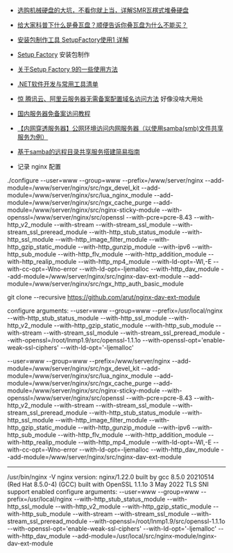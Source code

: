 

- [选购机械硬盘的大坑，不看你就上当，详解SMR瓦楞式堆叠硬盘](https://www.bilibili.com/video/BV1rE411Q71m/?spm_id_from=333.337.search-card.all.click)
- [给大家科普下什么是叠瓦盘？顺便告诉你叠瓦盘为什么不能买？](https://zhuanlan.zhihu.com/p/378639081)

    
- [安装包制作工具 SetupFactory使用1 详解](https://www.cnblogs.com/SavionZhang/p/4106338.html)
- [Setup Factory](https://www.xitongtiandi.net/soft_wl/28729.html) 安装包制作
- [关于Setup Factory 9的一些使用方法](https://www.cnblogs.com/yply/p/9940017.html)


- [.NET软件开发与常用工具清单](https://www.cnblogs.com/SavionZhang/p/4033288.html)


- [惊 腾讯云、阿里云服务器无需备案配置域名访问方法](https://blog.csdn.net/qq_31628559/article/details/124496869)
好像没啥大用处

- [国内服务器免备案访问教程](https://blog.csdn.net/lmp5023/article/details/114078269)

- [【内网穿透服务器】公网环境访问内网服务器（以使用samba(smb)文件共享服务为例）](https://blog.csdn.net/deng_xj/article/details/88971573)
- [基于samba的远程目录共享服务搭建简易指南](https://blog.csdn.net/lczdk/article/details/114639097)


- 记录 nginx 配置



./configure --user=www --group=www --prefix=/www/server/nginx --add-module=/www/server/nginx/src/ngx_devel_kit --add-module=/www/server/nginx/src/lua_nginx_module --add-module=/www/server/nginx/src/ngx_cache_purge --add-module=/www/server/nginx/src/nginx-sticky-module --with-openssl=/www/server/nginx/src/openssl --with-pcre=pcre-8.43 --with-http_v2_module --with-stream --with-stream_ssl_module --with-stream_ssl_preread_module --with-http_stub_status_module --with-http_ssl_module --with-http_image_filter_module --with-http_gzip_static_module --with-http_gunzip_module --with-ipv6 --with-http_sub_module --with-http_flv_module --with-http_addition_module --with-http_realip_module --with-http_mp4_module --with-ld-opt=-Wl,-E --with-cc-opt=-Wno-error --with-ld-opt=-ljemalloc --with-http_dav_module --add-module=/www/server/nginx/src/nginx-dav-ext-module --add-module=/www/server/nginx/src/ngx_http_auth_basic_module

git clone --recursive https://github.com/arut/nginx-dav-ext-module

configure arguments: --user=www --group=www --prefix=/usr/local/nginx --with-http_stub_status_module --with-http_ssl_module --with-http_v2_module --with-http_gzip_static_module --with-http_sub_module --with-stream --with-stream_ssl_module --with-stream_ssl_preread_module --with-openssl=/root/lnmp1.9/src/openssl-1.1.1o --with-openssl-opt='enable-weak-ssl-ciphers' --with-ld-opt='-ljemalloc'


--user=www --group=www --prefix=/www/server/nginx --add-module=/www/server/nginx/src/ngx_devel_kit --add-module=/www/server/nginx/src/lua_nginx_module --add-module=/www/server/nginx/src/ngx_cache_purge --add-module=/www/server/nginx/src/nginx-sticky-module --with-openssl=/www/server/nginx/src/openssl --with-pcre=pcre-8.43 --with-http_v2_module --with-stream --with-stream_ssl_module --with-stream_ssl_preread_module --with-http_stub_status_module --with-http_ssl_module --with-http_image_filter_module --with-http_gzip_static_module --with-http_gunzip_module --with-ipv6 --with-http_sub_module --with-http_flv_module --with-http_addition_module --with-http_realip_module --with-http_mp4_module --with-ld-opt=-Wl,-E --with-cc-opt=-Wno-error --with-ld-opt=-ljemalloc --with-http_dav_module --add-module=/www/server/nginx/src/nginx-dav-ext-module



------------------

/usr/bin/nginx -V
nginx version: nginx/1.22.0
built by gcc 8.5.0 20210514 (Red Hat 8.5.0-4) (GCC)
built with OpenSSL 1.1.1o  3 May 2022
TLS SNI support enabled
configure arguments: --user=www --group=www --prefix=/usr/local/nginx --with-http_stub_status_module --with-http_ssl_module --with-http_v2_module --with-http_gzip_static_module --with-http_sub_module --with-stream --with-stream_ssl_module --with-stream_ssl_preread_module --with-openssl=/root/lnmp1.9/src/openssl-1.1.1o --with-openssl-opt='enable-weak-ssl-ciphers' --with-ld-opt='-ljemalloc' --with-http_dav_module --add-module=/usr/local/src/nginx-module/nginx-dav-ext-module
